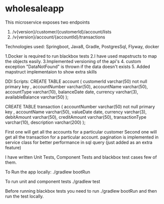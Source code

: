 # wholesaleapp
This microservice exposes two endpoints
  1. /v{version}/customer/{customerId}/account/lists
  2. /v{version}/account/{accountId}/transactions
  
Technologies used: Springboot, Java8, Gradle, PostgresSql, Flyway, docker

1.Docker is required to run blackbox tests
2.I have used mapstructs to map the objects easily.
3.Implemented versioning of the api's
4. custom exception "DataNotFound" is thrown if the data doesn't exists
5. Added mapstruct implementaion to show extra skills
  
DDl Scripts:
  CREATE TABLE account (
    customerId varchar(50) not null primary key ,
    accountNumber varchar(50),
    accountName varchar(50),
    accountType varchar(10),
    balanceDate date,
    currency varchar(3),
    availableBalance varchar(50)
);

CREATE TABLE transaction (
     accountNumber varchar(50) not null primary key ,
     accountName varchar(50),
     valueDate date,
     currency varchar(3),
     debitAmount varchar(50),
     creditAmount varchar(50),
     transactionType varchar(10),
     description varchar(200)
);
  
First one will get all the accounts for a particular customer
Second one will get all the transaction for a particular account. pagination is implemented in service class for better performance in sql query (just added as an extra feature)

I have written Unit Tests, Component Tests and blackbox test cases few of them.

To Run the app locally:
./gradlew bootRun

To run unit and component tests
./gradlew test

Before running blackbox tests you need to run ./gradlew bootRun and then run the test locally.

